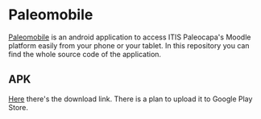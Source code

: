 # Paleomobile

[Paleomobile](http://chiodini.org/paleomobile.html) is an android application to access ITIS Paleocapa's Moodle platform easily from your phone or your tablet.
In this repository you can find the whole source code of the application.
## APK
[Here](https://github.com/lucach/paleomobile/blob/master/bin/PaleoMobile.apk?raw=true) there's the download link.
There is a plan to upload it to Google Play Store.

